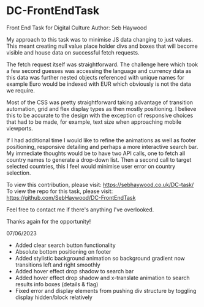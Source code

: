 # DC-FrontEndTask
Front End Task for Digital Culture
Author: Seb Haywood

My approach to this task was to minimise JS data changing to just values. This meant creating null value place holder divs and boxes that will become visible and house data on successful fetch requests.

The fetch request itself was straightforward. The challenge here which took a few second guesses was accessing the language and currency data as this data was further nested objects referenced with unique names for example Euro would be indexed with EUR which obviously is not the data we require.

Most of the CSS was pretty straightforward taking advantage of transition automation, grid and flex display types as then mostly positioning.
I believe this to be accurate to the design with the exception of responsive choices that had to be made, for example, text size when approaching mobile viewports.

If I had additional time I would like to refine the animations as well as footer positioning, responsive detailing and perhaps a more interactive search bar. My immediate thoughts would be to have two API calls, one to fetch all country names to generate a drop-down list. Then a second call to target selected countries, this I feel would minimise user error on country selection.

To view this contribution, please visit: https://sebhaywood.co.uk/DC-task/
To view the repo for this task, please visit: https://github.com/SebHaywood/DC-FrontEndTask

Feel free to contact me if there's anything I've overlooked.

Thanks again for the opportunity!

07/06/2023
- Added clear search button functionality
- Absolute bottom positioning on footer
- Added stylistic background animation so background gradient now transitions left and right smoothly
- Added hover effect drop shadow to search bar
- Added hover effect drop shadow and x-translate animation to search results info boxes (details & flag)
- Fixed error and display elements from pushing div structure by toggling display hidden/block relatively
